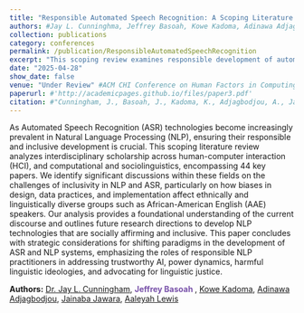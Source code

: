 ```yaml
---
title: "Responsible Automated Speech Recognition: A Scoping Literature Review"
authors: #Jay L. Cunninghma, Jeffrey Basoah, Kowe Kadoma, Adinawa Adjagbodjou, Jainaba Jawara, Aaleyah Lewis
collection: publications
category: conferences
permalink: /publication/ResponsibleAutomatedSpeechRecognition
excerpt: "This scoping review examines responsible development of automated speech recognition (ASR) systems, focusing on challenges related to bias, fairness, and inclusivity for minority language speakers, particularly African American English (AAE) users. The review highlights the gaps in current ASR practices and provides strategic recommendations for developing linguistically inclusive ASR systems."
date: "2025-04-28"
show_date: false
venue: "Under Review" #ACM CHI Conference on Human Factors in Computing Systems (CHI '25)"
paperurl: #'http://academicpages.github.io/files/paper3.pdf'
citation: #"Cunningham, J., Basoah, J., Kadoma, K., Adjagbodjou, A., Jawara, J. J., Lewis, A. Responsible Automated Speech Recognition: A Scoping Literature Review. Under review for the ACM CHI Conference on Human Factors in Computing Systems (CHI '25)."
---
```


As Automated Speech Recognition (ASR) technologies become increasingly prevalent in Natural Language Processing (NLP), ensuring their responsible and inclusive development is crucial. This scoping literature review analyzes interdisciplinary scholarship across human-computer interaction (HCI), and computational and sociolinguistics, encompassing 44 key papers. We identify significant discussions within these fields on the challenges of inclusivity in NLP and ASR, particularly on how biases in design, data practices, and implementation affect ethnically and linguistically diverse groups such as African-American English (AAE) speakers. Our analysis provides a foundational understanding of the current discourse and outlines future research directions to develop NLP technologies that are socially affirming and inclusive. This paper concludes with strategic considerations for shifting paradigms in the development of ASR and NLP systems, emphasizing the roles of responsible NLP practitioners in addressing trustworthy AI, power dynamics, harmful linguistic ideologies, and advocating for linguistic justice.

<p><strong>Authors:</strong> <a href="https://jaylcunningham.com/" target="_blank">Dr. Jay L. Cunningham</a>,  <span style="color: #7851A9; font-weight: bold;">
    Jeffrey Basoah
  </span>, <a href="https://kadomak.github.io/" target="_blank">Kowe Kadoma</a>, <a href="https://sites.google.com/andrew.cmu.edu/adinawaadjagbodjou/home" target="_blank">Adinawa Adjagbodjou</a>, <a href="https://jainabaj.github.io/" target="_blank">Jainaba Jawara</a>, <a href="https://aaleyahlewis.github.io/" target="_blank">Aaleyah Lewis</a></p>
